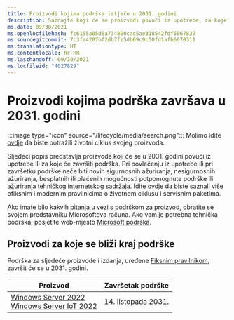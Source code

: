 ```yaml
---
title: Proizvodi kojima podrška istječe u 2031. godini
description: Saznajte koji će se proizvodi povući iz upotrebe, za koje će se proizvode završiti podrška ili koji će proizvodi prijeći s osnovne na proširenu podršku u 2031. godini.
ms.date: 09/30/2021
ms.openlocfilehash: fc6155a05d6a734800cac5ae318542fdf5067839
ms.sourcegitcommit: 7c3fe4207bf2db7fe5db69c9c50fd1afb6070311
ms.translationtype: HT
ms.contentlocale: hr-HR
ms.lasthandoff: 09/30/2021
ms.locfileid: "4027829"
---
```

# <a name="products-ending-support-in-2031"></a>Proizvodi kojima podrška završava u 2031. godini

:::image type="icon" source="/lifecycle/media/search.png":::
Molimo idite [ovdje](/lifecycle/products/) da biste potražili životni ciklus svojeg proizvoda.

Sljedeći popis predstavlja proizvode koji će se u 2031. godini povući iz upotrebe ili za koje će završiti podrška. Pri povlačenju iz upotrebe ili pri završetku podrške neće biti novih sigurnosnih ažuriranja, nesigurnosnih ažuriranja, besplatnih ili plaćenih mogućnosti potpomognute podrške ili ažuriranja tehničkog internetskog sadržaja. Idite [ovdje](/lifecycle/overview/product-end-of-support-overview) da biste saznali više ofiksnim i modernim pravilnicima o životnom ciklusu i servisnim paketima.

Ako imate bilo kakvih pitanja u vezi s podrškom za proizvod, obratite se svojem predstavniku Microsoftova računa. Ako vam je potrebna tehnička podrška, posjetite web-mjesto [Microsoft podrška](https://support.microsoft.com/contactus/?ws=support).





## <a name="products-reaching-end-of-support"></a>Proizvodi za koje se bliži kraj podrške

Podrška za sljedeće proizvode i izdanja, uređene [Fiksnim pravilnikom](/lifecycle/policies/fixed), završit će se u 2031. godini.

| Proizvod | Završetak podrške |
| --- | --- |
| [Windows Server 2022](/lifecycle/products/windows-server-2022?branch=live)<br>[Windows Server IoT 2022](/lifecycle/products/windows-server-iot-2022?branch=live)<br> | 14. listopada 2031. |


